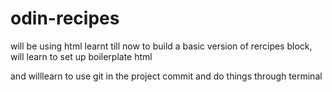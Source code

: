 # odin-recipes
will be using html learnt till now to build a basic version of rercipes block, will learn to set up boilerplate html 

and willlearn to use git in the project commit and do things through terminal
